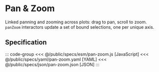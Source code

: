 <script setup>
  import { reset } from '@uwdata/vgplot';
  reset();
</script>

# Pan & Zoom

Linked panning and zooming across plots: drag to pan, scroll to zoom. `panZoom` interactors update a set of bound selections, one per unique axis.

<Example spec="/specs/yaml/pan-zoom.yaml" />

## Specification

::: code-group
<<< @/public/specs/esm/pan-zoom.js [JavaScript]
<<< @/public/specs/yaml/pan-zoom.yaml [YAML]
<<< @/public/specs/json/pan-zoom.json [JSON]
:::
